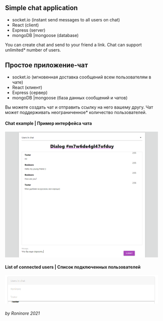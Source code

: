 ## Simple chat application
 - socket.io (instant send messages to all users on chat)
 - React (client)
 - Express (server)
 - mongoDB |mongoose (database)

You can create chat and send to your friend a link. 
Chat can support unlimited* number of users.


## Простое приложение-чат
 - socket.io (мгновенная доставка сообщений всем пользователям в чате)
 - React (клиент)
 - Express (сервер)
 - mongoDB |mongoose (база данных сообщений и чатов)

Вы можете создать чат и отправить ссылку на него вашему другу.
Чат может поддерживать неограниченное* количество пользователей.


#### Chat example | Пример интерфейса чата
![Chat example](examples/chat1.png)

#### List of connected users | Список подключенных пользователей
![Online users](examples/chat2.png)


###### by Roninore 2021
